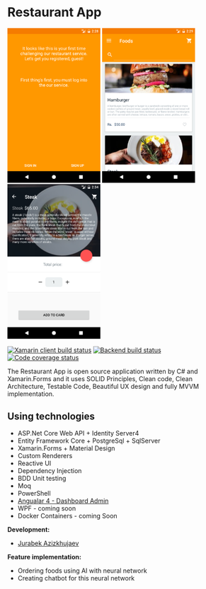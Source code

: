 # Restaurant App
<img src="art/1.png" width="210"/> <img src="art/2.png" width="210"/> <img src="art/3.png" width="210"/>

[![Xamarin client build status](https://ci.appveyor.com/api/projects/status/p29atu2ty3ih7thm/branch/develop?svg=true&pendingText=xamarin%20pending&passingText=xamarin&failingText=xamarin)](https://ci.appveyor.com/project/Jurabek/restaurant-manager-vwadp)
[![Backend build status](https://ci.appveyor.com/api/projects/status/4uh90c7u42d8aleo/branch/develop?svg=true&pendingText=backend%20pending&passingText=backend&failingText=backend)](https://ci.appveyor.com/project/Jurabek/restaurant-manager)
[![Code coverage status](https://codecov.io/gh/Jurabek/Restaurant-Manager/branch/develop/graph/badge.svg)](https://codecov.io/gh/Jurabek/Restaurant-Manager)

The Restaurant App is open source application written by C# and Xamarin.Forms and it uses SOLID Principles, Clean code, Clean Architecture, Testable Code, Beautiful UX design and fully MVVM implementation.

## Using technologies

* ASP.Net Core Web API + Identity Server4
* Entity Framework Core + PostgreSql + SqlServer
* Xamarin.Forms + Material Design
* Custom Renderers
* Reactive UI
* Dependency Injection
* BDD Unit testing
* Moq
* PowerShell
* [Angualar 4 - Dashboard Admin](https://github.com/Jurabek/Restaurant-Manager/tree/develop/Dashboard-Admin)
* WPF - coming soon
* Docker Containers - coming Soon

**Development:**

* [Jurabek Azizkhujaev](https://github.com/jurabek)

**Feature implementation:**

* Ordering foods using AI with neural network
* Creating chatbot for this neural network
